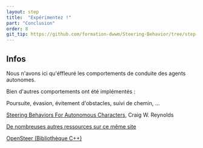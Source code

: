 ```yaml
---
layout: step
title:  "Expérimentez !"
part: "Conclusion"
order: 8
git_tip: https://github.com/formation-dwwm/Steering-Behavior/tree/step-7
---
```


## Infos

Nous n'avons ici qu'éffleuré les comportements de conduite des agents autonomes.

Bien d'autres comportements ont été implémentés :

Poursuite, évasion, évitement d'obstacles, suivi de chemin, ...

[Steering Behaviors For Autonomous Characters](http://www.red3d.com/cwr/steer/gdc99/), Craig W. Reynolds

[De nombreuses autres ressources sur ce même site](http://www.red3d.com/cwr/steer/)

[OpenSteer (Bibliothèque C++)](http://opensteer.sourceforge.net/)